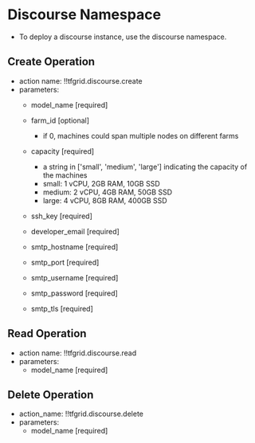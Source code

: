 # Discourse Namespace

- To deploy a discourse instance, use the discourse namespace.

## Create Operation

- action name: !!tfgrid.discourse.create
- parameters:
  - model_name [required]
  - farm_id [optional]
    - if 0, machines could span multiple nodes on different farms
  - capacity [required]
    - a string in ['small', 'medium', 'large'] indicating the capacity of the machines
    - small: 1 vCPU, 2GB RAM, 10GB SSD
    - medium: 2 vCPU, 4GB RAM, 50GB SSD
    - large: 4 vCPU, 8GB RAM, 400GB SSD
  
  - ssh_key [required]
  - developer_email [required]

  - smtp_hostname [required]
  - smtp_port [required]
  - smtp_username [required]
  - smtp_password [required]
  - smtp_tls [required]

## Read Operation

- action name: !!tfgrid.discourse.read
- parameters:
  - model_name [required]

## Delete Operation

- action_name: !!tfgrid.discourse.delete
- parameters:
  - model_name [required]
